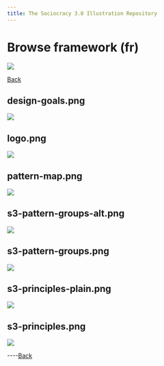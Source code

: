 ```yaml
---
title: The Sociocracy 3.0 Illustration Repository
---
```


# Browse framework (fr)

![](/img/fr-48px.png)

[Back](index-fr.html)

## design-goals.png

[![](/img/fr/framework/design-goals.png)](/img/fr/framework/design-goals.png)

## logo.png

[![](/img/fr/framework/logo.png)](/img/fr/framework/logo.png)

## pattern-map.png

[![](/img/fr/framework/pattern-map.png)](/img/fr/framework/pattern-map.png)

## s3-pattern-groups-alt.png

[![](/img/fr/framework/s3-pattern-groups-alt.png)](/img/fr/framework/s3-pattern-groups-alt.png)

## s3-pattern-groups.png

[![](/img/fr/framework/s3-pattern-groups.png)](/img/fr/framework/s3-pattern-groups.png)

## s3-principles-plain.png

[![](/img/fr/framework/s3-principles-plain.png)](/img/fr/framework/s3-principles-plain.png)

## s3-principles.png

[![](/img/fr/framework/s3-principles.png)](/img/fr/framework/s3-principles.png)

----[Back](index-fr.html)
